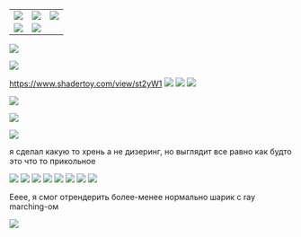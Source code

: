 ||||
|-|-|-|
|![](/blog/static/img/f100.gif)|![](/blog/static/img/f200.gif)|![](/blog/static/img/f256.gif)|
|![](/blog/static/img/f1000.gif)|![](/blog/static/img/f20000.gif)||

![](/blog/static/img/oFbwifWNZcE.jpg)

![](/blog/static/img/Q-fLgDj3XQQ.jpg)

https://www.shadertoy.com/view/st2yW1
![](/blog/static/img/star1.gif)
![](/blog/static/img/star2.gif)
![](/blog/static/img/star3.gif)

![](/blog/static/img/f2MVzdG7AlI.jpg)

![](/blog/static/img/ZaO3F_HdEIA.jpg)

![](/blog/static/img/m9z0ROeVaUY.jpg)

я сделал какую то хрень а не дизеринг, но выглядит все равно как будто это что то прикольное

![](/blog/static/img/Z0tALjTepAw.jpg)
![](/blog/static/img/PX5XHzF_cEU.jpg)
![](/blog/static/img/94NBjZ_Vwy0.jpg)
![](/blog/static/img/JPzPMfMuqjg.jpg)
![](/blog/static/img/hFsShs83ohE.jpg)
![](/blog/static/img/ap49qtFlXj0.jpg)
![](/blog/static/img/YCbBLCmJUaY.jpg)
![](/blog/static/img/2k4LPaT3-SE.jpg)

Ееее, я смог отрендерить более-менее нормально шарик с ray marching-ом

![](/blog/static/img/jnTWecu4tYE.jpg)